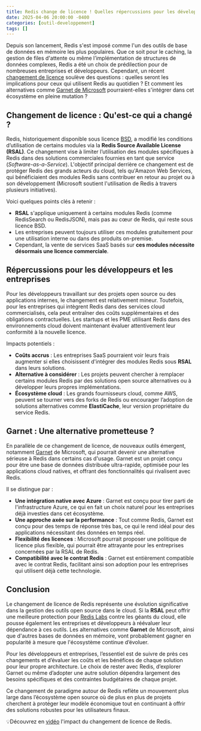 ```yaml
---
title: Redis change de licence ! Quelles répercussions pour les développeurs et les entreprises ?
date: 2025-04-06 20:00:00 -0400
categories: [outil-developpement]
tags: []
---
```


Depuis son lancement, Redis s'est imposé comme l'un des outils de base de données en mémoire les plus populaires. Que ce soit pour le caching, la gestion de files d'attente ou même l’implémentation de structures de données complexes, Redis a été un choix de prédilection pour de nombreuses entreprises et développeurs. Cependant, un récent [changement de licence](https://redis.io/blog/redis-adopts-dual-source-available-licensing/#:~:text=Redis%20announced%20a%20transition%20from%20the%20BSD%203-Clause%20License%20to) soulève des questions : quelles seront les implications pour ceux qui utilisent Redis au quotidien ? Et comment les alternatives comme [Garnet de Microsoft](https://www.microsoft.com/en-us/research/blog/introducing-garnet-an-open-source-next-generation-faster-cache-store-for-accelerating-applications-and-services/?msockid=01a323d7c627619a2ad03099c71c6058) pourraient-elles s'intégrer dans cet écosystème en pleine mutation ?

## Changement de licence : Qu'est-ce qui a changé ?

Redis, historiquement disponible sous licence [BSD](https://fr.wikipedia.org/wiki/Licence_BSD#:~:text=La%20licence%20BSD%20%28Berkeley%20Software%20Distribution%20License%29%20est%20une%20licence%23:~:text=La%20licence%20BSD%20%28Berkeley%20Software%20Distribution%20License%29%20est%20une%20licence), a modifié les conditions d’utilisation de certains modules via la **Redis Source Available License (RSAL)**. Ce changement vise à limiter l’utilisation des modules spécifiques à Redis dans des solutions commerciales fournies en tant que service (*Software-as-a-Service*). L'objectif principal derrière ce changement est de protéger Redis des grands acteurs du cloud, tels qu'Amazon Web Services, qui bénéficiaient des modules Redis sans contribuer en retour au projet ou à son développement (Microsoft soutient l'utilisation de Redis à travers plusieurs initiatives). 

Voici quelques points clés à retenir :

- **RSAL** s'applique uniquement à certains modules Redis (comme RedisSearch ou RedisJSON), mais pas au cœur de Redis, qui reste sous licence BSD.
- Les entreprises peuvent toujours utiliser ces modules gratuitement pour une utilisation interne ou dans des produits on-premise.
- Cependant, la vente de services SaaS basés sur **ces modules nécessite désormais une licence commerciale**.

## Répercussions pour les développeurs et les entreprises

Pour les développeurs travaillant sur des projets open source ou des applications internes, le changement est relativement mineur. Toutefois, pour les entreprises qui intègrent Redis dans des services cloud commercialisés, cela peut entraîner des coûts supplémentaires et des obligations contractuelles. Les startups et les PME utilisant Redis dans des environnements cloud doivent maintenant évaluer attentivement leur conformité à la nouvelle licence.

Impacts potentiels :

- **Coûts accrus** : Les entreprises SaaS pourraient voir leurs frais augmenter si elles choisissent d'intégrer des modules Redis sous **RSAL** dans leurs solutions.
- **Alternative à considérer** : Les projets peuvent chercher à remplacer certains modules Redis par des solutions open source alternatives ou à développer leurs propres implémentations.
- **Écosystème cloud** : Les grands fournisseurs cloud, comme AWS, peuvent se tourner vers des forks de Redis ou encourager l’adoption de solutions alternatives comme **ElastiCache**, leur version propriétaire du service Redis.

## Garnet : Une alternative prometteuse ?

En parallèle de ce changement de licence, de nouveaux outils émergent, notamment [Garnet](https://github.com/microsoft/Garnet) de Microsoft, qui pourrait devenir une alternative sérieuse à Redis dans certains cas d'usage. Garnet est un projet conçu pour être une base de données distribuée ultra-rapide, optimisée pour les applications cloud natives, et offrant des fonctionnalités qui rivalisent avec Redis.

Il se distingue par :

- **Une intégration native avec Azure** : Garnet est conçu pour tirer parti de l'infrastructure Azure, ce qui en fait un choix naturel pour les entreprises déjà investies dans cet écosystème.
- **Une approche axée sur la performance** : Tout comme Redis, Garnet est conçu pour des temps de réponse très bas, ce qui le rend idéal pour des applications nécessitant des données en temps réel.
- **Flexibilité des licences** : Microsoft pourrait proposer une politique de licence plus flexible, qui pourrait être attrayante pour les entreprises concernées par la RSAL de Redis.
- **Compatibilité avec le contrat Redis** : Garnet est entièrement compatible avec le contrat Redis, facilitant ainsi son adoption pour les entreprises qui utilisent déjà cette technologie.

## Conclusion

Le changement de licence de Redis représente une évolution significative dans la gestion des outils open source dans le cloud. Si la **RSAL** peut offrir une meilleure protection pour [Redis Labs](https://redis.io/press/redis-labs-becomes-simply-redis/#:~:text=The%20company%20has%20developed%20an%20expanded%20set%20of%20data%20models) contre les géants du cloud, elle pousse également les entreprises et développeurs à réévaluer leur dépendance à ces outils. Les alternatives comme **Garnet** de Microsoft, ainsi que d'autres bases de données en mémoire, vont probablement gagner en popularité à mesure que l'écosystème continue d’évoluer.

Pour les développeurs et entreprises, l’essentiel est de suivre de près ces changements et d’évaluer les coûts et les bénéfices de chaque solution pour leur propre architecture. Le choix de rester avec Redis, d’explorer Garnet ou même d’adopter une autre solution dépendra largement des besoins spécifiques et des contraintes budgétaires de chaque projet.

Ce changement de paradigme autour de Redis reflète un mouvement plus large dans l’écosystème open source où de plus en plus de projets cherchent à protéger leur modèle économique tout en continuant à offrir des solutions robustes pour les utilisateurs finaux.

💡Découvrez en [vidéo](https://www.youtube.com/watch?v=ot6bNg-nZ3M) l'impact du changement de licence de Redis.
